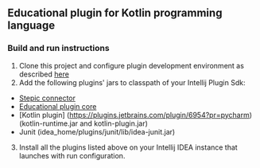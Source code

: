 ## Educational plugin for Kotlin programming language

### Build and run instructions

1.  Clone this project and configure plugin development environment as described [here](http://www.jetbrains.org/intellij/sdk/docs/basics/getting_started/setting_up_environment.html)
2.  Add the following plugins' jars to classpath of your Intellij Plugin Sdk:
  * [Stepic connector](https://plugins.jetbrains.com/plugin/8019?pr=pycharm)
  * [Educational plugin core](https://plugins.jetbrains.com/plugin/7988?pr=pycharm)
  * [Kotlin plugin] (https://plugins.jetbrains.com/plugin/6954?pr=pycharm) (kotlin-runtime.jar and kotlin-plugin.jar)
  * Junit (idea_home/plugins/junit/lib/idea-junit.jar)
3. Install all the plugins listed above on your Intellij IDEA instance that launches with run configuration.
